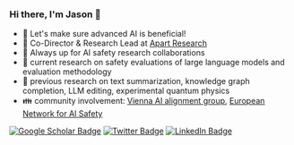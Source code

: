 ### Hi there, I'm Jason 👋

- 🌸 Let's make sure advanced AI is beneficial!
- 🌱 Co-Director & Research Lead at [Apart Research](https://apartresearch.com/)
- 🌱 Always up for AI safety research collaborations
- 🔭 current research on safety evaluations of large language models and evaluation methodology
- 🔭 previous research on text summarization, knowledge graph completion, LLM editing, experimental quantum physics
- 👪 community involvement: [Vienna AI alignment group](https://github.com/ViennaAI/info), [European Network for AI Safety](https://enais.co/)

[![Google Scholar Badge](https://img.shields.io/badge/Google_Scholar-4285F4?style=for-the-badge&logo=google-scholar&logoColor=white)](https://scholar.google.at/citations?user=FKrb_FwAAAAJ&hl=en)
[![Twitter Badge](https://img.shields.io/badge/X-000000?style=for-the-badge&logo=x&logoColor=white)](https://twitter.com/JasonObermaier)
[![LinkedIn Badge](https://img.shields.io/badge/linkedin-%230077B5.svg?&style=for-the-badge&logo=linkedin&logoColor=white)](https://www.linkedin.com/in/jas-ho/)

[//]: # (inspiration: https://github.com/JayThibs/JayThibs#readme)
[//]: # (how to use badges: https://github.com/alexandresanlim/Badges4-README.md-Profile)
